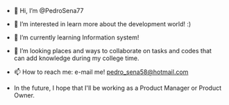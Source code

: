 - 👋 Hi, I’m @PedroSena77
- 👀 I’m interested in learn more about the development world! :)
- 🌱 I’m currently learning Information system!
- 💞️ I’m looking places and ways to collaborate on tasks and codes that can add knowledge during my college time.
- 📫 How to reach me: e-mail me! pedro_sena58@hotmail.com



- In the future, I hope that I'll be working as a Product Manager or Product Owner. 

<!---
PedroSena77/PedroSena77 is a ✨ special ✨ repository because its `README.md` (this file) appears on your GitHub profile.
You can click the Preview link to take a look at your changes.
--->
